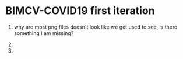 # BIMCV-COVID19 first iteration

1. why are most png files doesn't look like we get used to see, is there something I am missing? 

2. 

3. 



 
